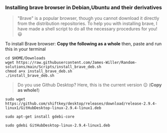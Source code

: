### Installing brave browser in Debian,Ubuntu and their derivatives 
  
 
  >"Brave" is a popular browser, though you cannot download it directly from the distribution repositories. To help you with installing brave, I have made a shell script to do all the necessary procedures for you! :smiley:


To install Brave browser: **Copy the following as a whole** then, paste and run this in your terminal 
```
cd $HOME/Downloads
wget https://raw.githubusercontent.com/James-Willer/Random-solutions/main/Scripts/install_brave_deb.sh
chmod a+x install_brave_deb.sh
./install_brave_deb.sh
```


>Do you use Github Desktop? Here, this is the current version 😉 (**Copy as whole!**)
```
sudo wget https://github.com/shiftkey/desktop/releases/download/release-2.9.4-linux1/GitHubDesktop-linux-2.9.4-linux1.deb

sudo apt-get install gdebi-core

sudo gdebi GitHubDesktop-linux-2.9.4-linux1.deb
```
